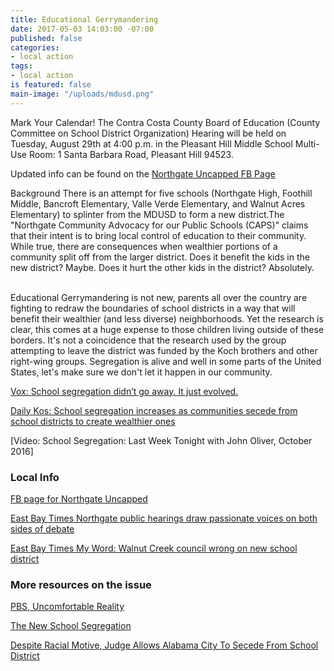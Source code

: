 ```yaml
---
title: Educational Gerrymandering
date: 2017-05-03 14:03:00 -07:00
published: false
categories:
- local action
tags:
- local action
is featured: false
main-image: "/uploads/mdusd.png"
---
```


Mark Your Calendar! The Contra Costa County Board of Education (County Committee on School District Organization) Hearing will be held on Tuesday, August 29th at 4:00 p.m. in the Pleasant Hill Middle School Multi-Use Room: 1 Santa Barbara Road, Pleasant Hill 94523.

Updated info can be found on the [Northgate Uncapped FB Page](https://www.facebook.com/northgateuncapped/)

Background
There is an attempt for five schools (Northgate High, Foothill Middle, Bancroft Elementary,
Valle Verde Elementary, and Walnut Acres Elementary) to splinter from the MDUSD to form a
new district.The "Northgate Community Advocacy for our Public Schools (CAPS)" claims that
their intent is to bring local control of education to their community. While true, there are
consequences when wealthier portions of a community split off from the larger district. Does it
benefit the kids in the new district? Maybe. Does it hurt the other kids in the district? Absolutely.

<br>
Educational Gerrymandering is not new, parents all over the country are fighting to redraw the
boundaries of school districts in a way that will benefit their wealthier (and less diverse)
neighborhoods. Yet the research is clear, this comes at a huge expense to those children living
outside of these borders. It's not a coincidence that the research used by the group attempting to leave the district was funded by the Koch brothers and other right-wing groups. Segregation is alive and well in some parts of the United States, let's make sure we don't let it happen in our community.
<br>

[Vox: School segregation didn’t go away. It just evolved.](https://www.vox.com/policy-and-politics/2017/7/27/16004084/school-segregation-evolution)

[Daily Kos: School segregation increases as communities secede from school districts to create wealthier ones](https://www.dailykos.com/stories/2017/7/27/1684656/-School-segregation-increases-as-communities-secede-from-school-districts-to-create-wealthier-ones)

[Video: School Segregation: Last Week Tonight with John Oliver, October 2016]


### Local Info

[FB page for Northgate Uncapped](https://www.facebook.com/northgateuncapped/)

[East Bay Times Northgate public hearings draw passionate voices on both sides of debate](http://www.eastbaytimes.com/2017/05/04/northgate-public-hearings-draw-passionate-voices-on-both-sides-of-debate/#comments)

[East Bay Times My Word: Walnut Creek council wrong on new school district](http://www.eastbaytimes.com/2017/05/01/my-word-walnut-creek-council-wrong-on-new-school-district/)

### More resources on the issue

[PBS, Uncomfortable Reality](http://www.pbs.org/wgbh/frontline/article/the-uncomfortable-reality-of-community-schools/)

[The New School Segregation](http://cornelllawreview.org/files/2016/11/Wilsonfinal.pdf)

[Despite Racial Motive, Judge Allows Alabama City To Secede From School District](http://www.npr.org/2017/04/28/526085092/despite-racial-motive-judge-allows-alabama-city-to-secede-from-school-district)